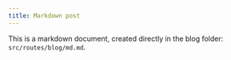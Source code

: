 ```yaml
---
title: Markdown post
---
```


This is a markdown document, created directly in the blog folder: `src/routes/blog/md.md`.
